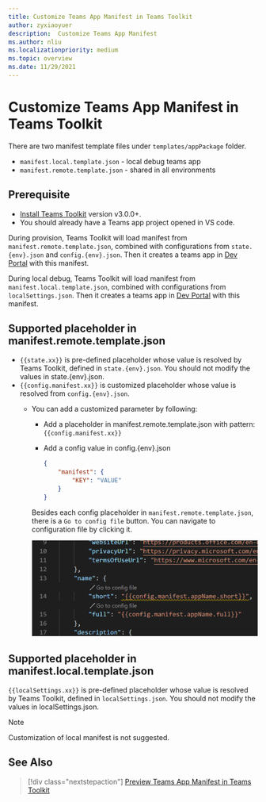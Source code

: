 ```yaml
---
title: Customize Teams App Manifest in Teams Toolkit
author: zyxiaoyuer
description:  Customize Teams App Manifest
ms.author: nliu
ms.localizationpriority: medium
ms.topic: overview
ms.date: 11/29/2021
---
```


# Customize Teams App Manifest in Teams Toolkit

There are two manifest template files under `templates/appPackage` folder.

- `manifest.local.template.json` - local debug teams app
- `manifest.remote.template.json` - shared in all environments

## Prerequisite

* [Install Teams Toolkit](https://marketplace.visualstudio.com/items?itemName=TeamsDevApp.ms-teams-vscode-extension) version v3.0.0+.
* You should already have a Teams app project opened in VS code.

During provision, Teams Toolkit will load manifest from `manifest.remote.template.json`, combined with configurations from `state.{env}.json` and `config.{env}.json`. Then it creates a teams app in [Dev Portal](https://dev.teams.microsoft.com/apps) with this manifest.

During local debug, Teams Toolkit will load manifest from `manifest.local.template.json`, combined with configurations from `localSettings.json`. Then it creates a teams app in [Dev Portal](https://dev.teams.microsoft.com/apps) with this manifest.

## Supported placeholder in manifest.remote.template.json

- `{{state.xx}}` is pre-defined placeholder whose value is resolved by Teams Toolkit, defined in `state.{env}.json`. You should not modify the values in state.{env}.json.
- `{{config.manifest.xx}}` is customized placeholder whose value is resolved from `config.{env}.json`.
  - You can add a customized parameter by following:
    - Add a placeholder in manifest.remote.template.json with pattern: `{{config.manifest.xx}}`
    - Add a config value in config.{env}.json

        ```json
        {
            "manifest": {
                "KEY": "VALUE"
            }
        }
        ```

    Besides each config placeholder in `manifest.remote.template.json`, there is a `Go to config file` button. You can navigate to configuration file by clicking it.

    ![go to config file](./images/gotoconfigfile.png)

## Supported placeholder in manifest.local.template.json

`{{localSettings.xx}}` is pre-defined placeholder whose value is resolved by Teams Toolkit, defined in `localSettings.json`. You should not modify the values in localSettings.json.

 > [!NOTE]
> Customization of local manifest is not suggested.

## See Also

> [!div class="nextstepaction"]
> [Preview Teams App Manifest in Teams Toolkit](TeamsFx-manifest-preview.md)

